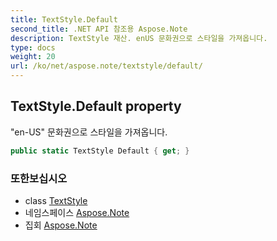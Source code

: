 ```yaml
---
title: TextStyle.Default
second_title: .NET API 참조용 Aspose.Note
description: TextStyle 재산. enUS 문화권으로 스타일을 가져옵니다.
type: docs
weight: 20
url: /ko/net/aspose.note/textstyle/default/
---
```

## TextStyle.Default property

"en-US" 문화권으로 스타일을 가져옵니다.

```csharp
public static TextStyle Default { get; }
```

### 또한보십시오

* class [TextStyle](../)
* 네임스페이스 [Aspose.Note](../../textstyle/)
* 집회 [Aspose.Note](../../../)


